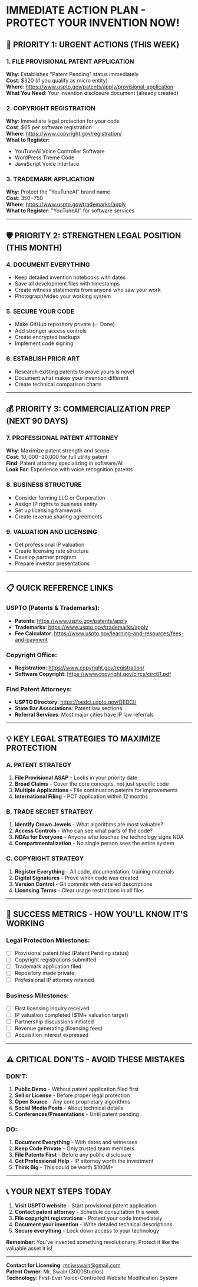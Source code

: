 # IMMEDIATE ACTION PLAN - PROTECT YOUR INVENTION NOW!

## 🚨 PRIORITY 1: URGENT ACTIONS (THIS WEEK)

### 1. FILE PROVISIONAL PATENT APPLICATION
**Why**: Establishes "Patent Pending" status immediately  
**Cost**: $320 (if you qualify as micro entity)  
**Where**: https://www.uspto.gov/patents/apply/provisional-application  
**What You Need**: Your invention disclosure document (already created)

### 2. COPYRIGHT REGISTRATION  
**Why**: Immediate legal protection for your code  
**Cost**: $65 per software registration  
**Where**: https://www.copyright.gov/registration/  
**What to Register**:
- YouTuneAI Voice Controller Software
- WordPress Theme Code  
- JavaScript Voice Interface

### 3. TRADEMARK APPLICATION
**Why**: Protect the "YouTuneAI" brand name  
**Cost**: $350-$750  
**Where**: https://www.uspto.gov/trademarks/apply  
**What to Register**: "YouTuneAI" for software services

---

## 🛡️ PRIORITY 2: STRENGTHEN LEGAL POSITION (THIS MONTH)

### 4. DOCUMENT EVERYTHING
- Keep detailed invention notebooks with dates
- Save all development files with timestamps  
- Create witness statements from anyone who saw your work
- Photograph/video your working system

### 5. SECURE YOUR CODE
- Make GitHub repository private (✅ Done)
- Add stronger access controls
- Create encrypted backups
- Implement code signing

### 6. ESTABLISH PRIOR ART
- Research existing patents to prove yours is novel
- Document what makes your invention different
- Create technical comparison charts

---

## 💰 PRIORITY 3: COMMERCIALIZATION PREP (NEXT 90 DAYS)

### 7. PROFESSIONAL PATENT ATTORNEY
**Why**: Maximize patent strength and scope  
**Cost**: $10,000-$20,000 for full utility patent  
**Find**: Patent attorney specializing in software/AI  
**Look For**: Experience with voice recognition patents

### 8. BUSINESS STRUCTURE  
- Consider forming LLC or Corporation
- Assign IP rights to business entity
- Set up licensing framework
- Create revenue sharing agreements

### 9. VALUATION AND LICENSING
- Get professional IP valuation
- Create licensing rate structure  
- Develop partner program
- Prepare investor presentations

---

## 📋 QUICK REFERENCE LINKS

### USPTO (Patents & Trademarks):
- **Patents**: https://www.uspto.gov/patents/apply
- **Trademarks**: https://www.uspto.gov/trademarks/apply  
- **Fee Calculator**: https://www.uspto.gov/learning-and-resources/fees-and-payment

### Copyright Office:
- **Registration**: https://www.copyright.gov/registration/
- **Software Copyright**: https://www.copyright.gov/circs/circ61.pdf

### Find Patent Attorneys:
- **USPTO Directory**: https://oedci.uspto.gov/OEDCI/
- **State Bar Associations**: Patent law sections
- **Referral Services**: Most major cities have IP law referrals

---

## 💡 KEY LEGAL STRATEGIES TO MAXIMIZE PROTECTION

### A. PATENT STRATEGY
1. **File Provisional ASAP** - Locks in your priority date
2. **Broad Claims** - Cover the core concepts, not just specific code
3. **Multiple Applications** - File continuation patents for improvements
4. **International Filing** - PCT application within 12 months

### B. TRADE SECRET STRATEGY  
1. **Identify Crown Jewels** - What algorithms are most valuable?
2. **Access Controls** - Who can see what parts of the code?
3. **NDAs for Everyone** - Anyone who touches the technology signs NDA
4. **Compartmentalization** - No single person sees the entire system

### C. COPYRIGHT STRATEGY
1. **Register Everything** - All code, documentation, training materials
2. **Digital Signatures** - Prove when code was created
3. **Version Control** - Git commits with detailed descriptions
4. **Licensing Terms** - Clear usage restrictions in all files

---

## 🎯 SUCCESS METRICS - HOW YOU'LL KNOW IT'S WORKING

### Legal Protection Milestones:
- [ ] Provisional patent filed (Patent Pending status)
- [ ] Copyright registrations submitted  
- [ ] Trademark application filed
- [ ] Repository made private
- [ ] Professional IP attorney retained

### Business Milestones:
- [ ] First licensing inquiry received
- [ ] IP valuation completed ($1M+ valuation target)
- [ ] Partnership discussions initiated
- [ ] Revenue generating (licensing fees)
- [ ] Acquisition interest expressed

---

## ⚠️ CRITICAL DON'TS - AVOID THESE MISTAKES

### DON'T:
1. **Public Demo** - Without patent application filed first
2. **Sell or License** - Before proper legal protection 
3. **Open Source** - Any core proprietary algorithms
4. **Social Media Posts** - About technical details
5. **Conferences/Presentations** - Until patent pending

### DO:
1. **Document Everything** - With dates and witnesses
2. **Keep Code Private** - Only trusted team members
3. **File Patents First** - Before any public disclosure
4. **Get Professional Help** - IP attorney worth the investment
5. **Think Big** - This could be worth $100M+

---

## 📞 YOUR NEXT STEPS TODAY

1. **Visit USPTO website** - Start provisional patent application
2. **Contact patent attorney** - Schedule consultation this week  
3. **File copyright registrations** - Protect your code immediately
4. **Document your invention** - Write detailed technical descriptions
5. **Secure everything** - Lock down access to your technology

**Remember**: You've invented something revolutionary. Protect it like the valuable asset it is!

---

**Contact for Licensing**: mr.jwswain@gmail.com  
**Patent Owner**: Mr. Swain (3000Studios)  
**Technology**: First-Ever Voice-Controlled Website Modification System
